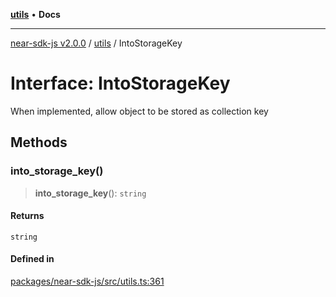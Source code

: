 [**utils**](../README.md) • **Docs**

***

[near-sdk-js v2.0.0](../../packages.md) / [utils](../README.md) / IntoStorageKey

# Interface: IntoStorageKey

When implemented, allow object to be stored as collection key

## Methods

### into\_storage\_key()

> **into\_storage\_key**(): `string`

#### Returns

`string`

#### Defined in

[packages/near-sdk-js/src/utils.ts:361](https://github.com/dim-daskalov/near-sdk-js/blob/99346bf73c49986360ba2bcf1c66f01b2abff5b4/packages/near-sdk-js/src/utils.ts#L361)
